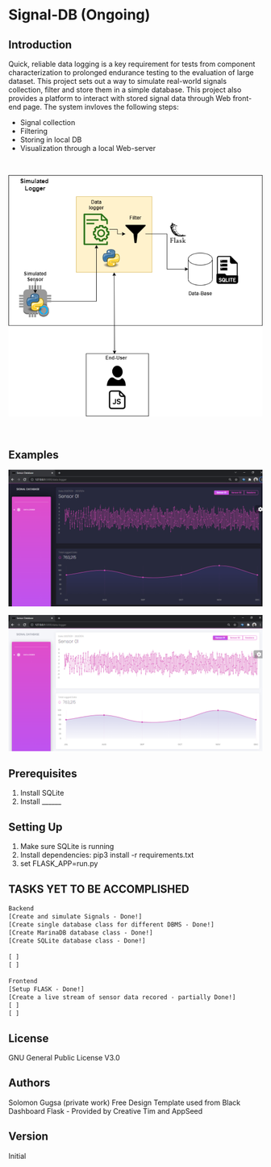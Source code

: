 # Signal-DB (Ongoing)

## Introduction
Quick, reliable data logging is a key requirement for tests from component characterization to prolonged endurance testing to the evaluation of large dataset. This project sets out a way to simulate real-world signals collection, filter and store them in a simple database. This project also provides a platform to interact with stored signal data through Web front-end page. The system invloves the following steps:

* Signal collection
* Filtering 
* Storing in local DB
* Visualization through a local Web-server

<br />

<p align="center">
<img widith=600  src="./image.png">
<p>

  <br />
  
  ## Examples
  
  <p align="center">
  <img   src="./Screen1.png">
  <p>
    
  
    
  <p align="center">
  <img   src="./Screen2.png">
  <p>
    
  ## Prerequisites
  
  1. Install SQLite
  2. Install ______
  
  ## Setting Up
  
  1. Make sure SQLite is running
  2. Install dependencies:  pip3 install -r requirements.txt
  3. set FLASK_APP=run.py
  
  ## TASKS YET TO BE ACCOMPLISHED

    Backend
    [Create and simulate Signals - Done!] 
    [Create single database class for different DBMS - Done!] 
    [Create MarinaDB database class - Done!] 
    [Create SQLite database class - Done!] 
    
    [ ] 
    [ ] 

    Frontend
    [Setup FLASK - Done!] 
    [Create a live stream of sensor data recored - partially Done!] 
    [ ] 
    [ ] 
  
  ## License 
  GNU General Public License V3.0
    
  
  
  ## Authors
  
  Solomon Gugsa (private work)
  Free Design Template used from Black Dashboard Flask - Provided by Creative Tim and AppSeed
  
  ## Version
  
  Initial
  

